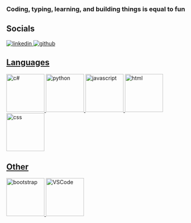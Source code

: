 ### Coding, typing, learning, and building things is equal to fun
<!-- Socials -->
  <h2>Socials</h2>
  <p align="left">
  <a href="https://www.linkedin.com/in/timothy-negron/"><img src="https://img.icons8.com/doodle/96/000000/linkedin-circled.png" title="linkedin">
  <a href="https://github.com/timothynegron"><img src="https://img.icons8.com/doodle/96/000000/github--v1.png" title="github">
</p>
    
  <!-- Languages -->
  <h2>Languages</h2>    
  <p align="left">
   <img alt="c#" src="https://www.freeiconspng.com/uploads/c-logo-icon-18.png" width="100" title="c#">
  <img alt="python" src="https://i.giphy.com/media/LMt9638dO8dftAjtco/200.webp" width="100" title="python">
  <img alt="javascript" src="https://media3.giphy.com/media/ln7z2eWriiQAllfVcn/200w.webp" width="100" title="javascript">
  <img alt-"html5" src="https://media.giphy.com/media/XAxylRMCdpbEWUAvr8/giphy.gif" width="100" title="html">
  <img alt="css" src="https://media.giphy.com/media/fsEaZldNC8A1PJ3mwp/giphy.gif" width="100" title="css">
</p>

  <h2>Other</h2>
  <p align="left">
  <span><img src="https://cdn.jsdelivr.net/gh/devicons/devicon@latest/icons/bootstrap/bootstrap-plain.svg" width="100px" title="bootstrap"></span>
  <span><img alt="VSCode" src="https://i.giphy.com/media/IdyAQJVN2kVPNUrojM/200.webp" width="100" title="vscode"></span>
</p>
